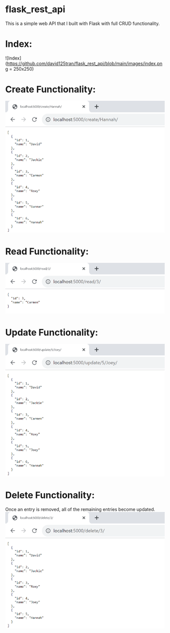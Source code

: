 # flask_rest_api  
This is a simple web API that I built with Flask with full CRUD functionality.  

# Index:
![Index](https://github.com/david125tran/flask_rest_api/blob/main/images/index.png = 250x250)  
  
# Create Functionality:
![Create](https://github.com/david125tran/flask_rest_api/blob/main/images/create.png)  

# Read Functionality:
![Read](https://github.com/david125tran/flask_rest_api/blob/main/images/read.png)    
  
# Update Functionality:
![Update](https://github.com/david125tran/flask_rest_api/blob/main/images/update.png)  

# Delete Functionality:
Once an entry is removed, all of the remaining entries become updated.  
![Delete](https://github.com/david125tran/flask_rest_api/blob/main/images/delete.png)    
